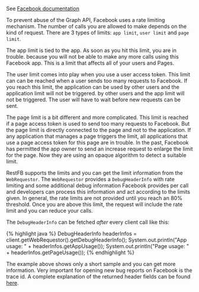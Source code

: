See <a target="_blank" href="https://developers.facebook.com/docs/graph-api/advanced/rate-limiting" class="badge badge-primary">Facebook documentation</a>

To prevent abuse of the Graph API, Facebook uses a rate limiting mechanism. 
The number of calls you are allowed to make depends on the kind of request. There 
are 3 types of limits: `app limit`, `user limit` and `page limit`.

The app limit is tied to the app. As soon as you hit this limit, you are in trouble. 
because you will not be able to make any more calls using this Facebook app. This 
is a limit that affects all of your users and Pages.
	
The user limit comes into play when you use a user access token. This limit can can be reached when a user sends too many requests to Facebook. If you reach this limit, the application can be used by other users and the application limit will not be triggered. by other users and the app limit will not be triggered. The user will have to wait before new requests can be sent.

The page limit is a bit different and more complicated. This limit is reached if a page access token is used to
send too many requests to Facebook. But the page limit is directly connected to the page and not to the application.
If any application that manages a page triggers the limit, all applications that use a page access token for this page
are in trouble. In the past, Facebook has permitted the app owner to send an increase request to enlarge the limit for the page. Now they are using an opaque algorithm to detect a suitable limit.

RestFB supports the limits and you can get the limit information from the `WebRequestor`. The `WebRequestor` provides
a `DebugHeaderInfo` with rate limiting and some additional debug information Facebook provides per call and
developers can process this information and act according to the limits given. 
In general, the rate limits are not provided until you reach an 80% threshold. Once you are above this limit, the
request will include the rate limit and you can reduce your calls.

The `DebugHeaderInfo` can be fetched *after* every client call like this:

{% highlight java %}
DebugHeaderInfo headerInfos = client.getWebRequestor().getDebugHeaderInfo();
System.out.println("App usage: " + headerInfos.getAppUsage());
System.out.println("Page usage: " + headerInfos.getPageUsage());
{% endhighlight %}

The example above shows only a short sample and you can get more information. Very important for opening new bug reports on Facebook is the trace id. A complete explanation of the returned header fields can be found [here](https://developers.facebook.com/docs/graph-api/using-graph-api/).